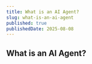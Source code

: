 ```yaml
---
title: What is an AI Agent?
slug: what-is-an-ai-agent
published: true
publishedDate: 2025-08-08
---
```


## What is an AI Agent?